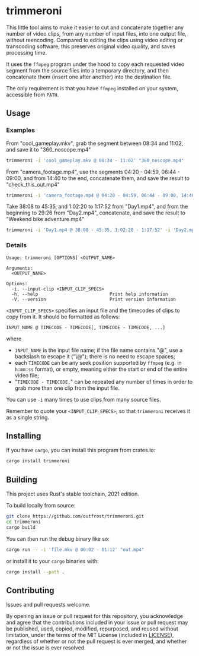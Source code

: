 # trimmeroni

This little tool aims to make it easier to cut and concatenate together any number of video clips,
from any number of input files, into one output file, without reencoding. Compared to editing the
clips using video editing or transcoding software, this preserves original video quality, and
saves processing time.

It uses the `ffmpeg` program under the hood to copy each requested video segment from the source
files into a temporary directory, and then concatenate them (insert one after another) into
the destination file.

The only requirement is that you have `ffmpeg` installed on your system, accessible from `PATH`.

## Usage

### Examples

From "cool_gameplay.mkv", grab the segment between 08:34 and 11:02, and save it to "360_noscope.mp4"
```sh
trimmeroni -i 'cool_gameplay.mkv @ 08:34 - 11:02' "360_noscope.mp4"
```

From "camera_footage.mp4", use the segments 04:20 - 04:59, 06:44 - 09:00, and from 14:40 to the end,
concatenate them, and save the result to "check_this_out.mp4"
```sh
trimmeroni -i 'camera_footage.mp4 @ 04:20 - 04:59, 06:44 - 09:00, 14:40 - ' "check_this_out.mp4"
```

Take 38:08 to 45:35, and 1:02:20 to 1:17:52 from "Day1.mp4", and from the beginning to 29:26 from
"Day2.mp4", concatenate, and save the result to "Weekend bike adventure.mp4"
```sh
trimmeroni -i 'Day1.mp4 @ 38:08 - 45:35, 1:02:20 - 1:17:52' -i 'Day2.mp4 @ - 29:26' "Weekend bike adventure.mp4"
```

### Details

```
Usage: trimmeroni [OPTIONS] <OUTPUT_NAME>

Arguments:
  <OUTPUT_NAME>

Options:
  -i, --input-clip <INPUT_CLIP_SPECS>
  -h, --help                           Print help information
  -V, --version                        Print version information
```

`<INPUT_CLIP_SPECS>` specifies an input file and the timecodes of clips to copy from it. It should
be formatted as follows:

```
INPUT_NAME @ TIMECODE - TIMECODE[, TIMECODE - TIMECODE, ...]
```

where
* `INPUT_NAME` is the input file name; if the file name contains "@", use a backslash to escape it
("\\@"); there is no need to escape spaces;
* each `TIMECODE` can be any seek position supported by `ffmpeg` (e.g. in `h:mm:ss` format),
or empty, meaning either the start or end of the entire video file;
* "`TIMECODE - TIMECODE,`" can be repeated any number of times in order to grab more than one clip
from the input file.

You can use `-i` many times to use clips from many source files.

Remember to quote your `<INPUT_CLIP_SPECS>`, so that `trimmeroni` receives it as a single string.

## Installing

If you have `cargo`, you can install this program from crates.io:
```sh
cargo install trimmeroni
```

## Building

This project uses Rust's stable toolchain, 2021 edition.

To build locally from source:

```sh
git clone https://github.com/outfrost/trimmeroni.git
cd trimmeroni
cargo build
```

You can then run the debug binary like so:

```sh
cargo run -- -i 'file.mkv @ 00:02 - 01:12' "out.mp4"
```

or install it to your `cargo` binaries with:

```sh
cargo install --path .
```

## Contributing

Issues and pull requests welcome.

By opening an issue or pull request for this repository, you acknowledge and agree that
the contributions included in your issue or pull request may be published, used, copied, modified,
repurposed, and reused without limitation, under the terms of the MIT License (included in
[LICENSE](LICENSE)), regardless of whether or not the pull request is ever merged, and whether
or not the issue is ever resolved.
